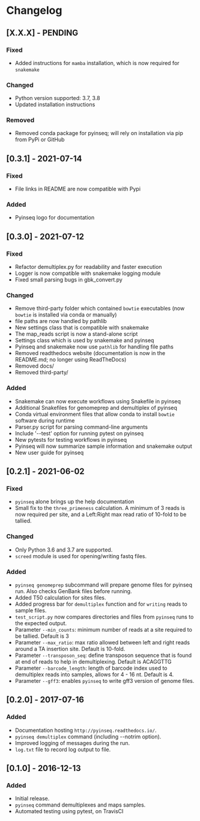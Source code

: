 # Changelog

## [X.X.X] - PENDING
### Fixed
- Added instructions for `mamba` installation, which is now required for `snakemake`
### Changed
- Python version supported: 3.7, 3.8
- Updated installation instructions
### Removed
- Removed conda package for pyinseq; will rely on installation via pip from PyPi or GitHub


## [0.3.1] - 2021-07-14
### Fixed
- File links in README are now compatible with Pypi
### Added
- Pyinseq logo for documentation


## [0.3.0] - 2021-07-12
### Fixed
- Refactor demultiplex.py for readability and faster execution
- Logger is now compatible with snakemake logging module
- Fixed small parsing bugs in gbk_convert.py

### Changed
- Remove third-party folder which contained `bowtie` executables (now `bowtie` is installed via conda or manually)
- file paths are now handled by pathlib
- New settings class that is compatible with snakemake
- The map_reads script is now a stand-alone script
- Settings class which is used by snakemake and pyinseq
- Pyinseq and snakemake now use `pathlib` for handling file paths
- Removed readthedocs website (documentation is now in the README.md; no longer using ReadTheDocs)
- Removed docs/
- Removed third-party/

### Added
- Snakemake can now execute workflows using Snakefile in pyinseq
- Additional Snakefiles for genomeprep and demultiplex of pyinseq
- Conda virtual environment files that allow conda to install `bowtie` software during runtime
- Parser.py script for parsing command-line arguments
- Include '--test' option for running pytest on pyinseq
- New pytests for testing workflows in pyinseq
- Pyinseq will now summarize sample information and snakemake output
- New user guide for pyinseq


## [0.2.1] - 2021-06-02
### Fixed
- `pyinseq` alone brings up the help documentation
- Small fix to the `three_primeness` calculation. 
  A minimum of 3 reads is now required per site, and a Left:Right max read ratio of 10-fold to be tallied.
  
### Changed
- Only Python 3.6 and 3.7 are supported.
- `screed` module is used for opening/writing fastq files.

### Added
- `pyinseq genomeprep` subcommand will prepare genome files for pyinseq run. Also checks GenBank files before running.
- Added T50 calculation for sites files.
- Added progress bar for `demultiplex` function and for `writing` reads to sample files.
- `test_script.py` now compares directories and files from `pyinseq` runs to the expected output.
- Parameter `--min_counts`: minimum number of reads at a site required to be tallied. Default is 3
- Parameter `--max_ratio`: max ratio allowed between left and right reads around a TA insertion site. Default is 10-fold.
- Parameter `--transposon_seq`: define transposon sequence that is found at end of reads to help in demultiplexing. Default is ACAGGTTG
- Parameter `--barcode_length`: length of barcode index used to demultiplex reads into samples, allows for 4 - 16 nt. Default is 4.
- Parameter `--gff3`: enables `pyinseq` to write gff3 version of genome files.


## [0.2.0] - 2017-07-16
### Added
- Documentation hosting `http://pyinseq.readthedocs.io/`.
- `pyinseq demultiplex` command (including --notrim option).
- Improved logging of messages during the run.
- `log.txt` file to record log output to file.


## [0.1.0] - 2016-12-13
### Added
- Initial release.
- `pyinseq` command demultiplexes and maps samples.
- Automated testing using pytest, on TravisCI

